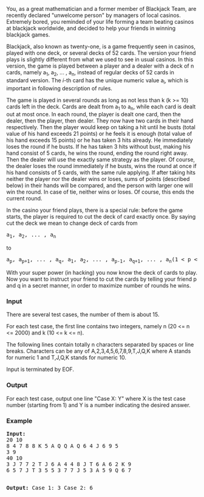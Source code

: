 <p>You, as a great mathematician and a former member of Blackjack Team, are recently declared "unwelcome person" by managers of local casinos. Extremely bored, you reminded of your life forming a team beating casinos at blackjack worldwide, and decided to help your friends in winning blackjack games.</p>
<p>Blackjack, also known as twenty-one, is a game frequently seen in casinos, played with one deck, or several decks of 52 cards. The version your friend plays is slightly different from what we used to see in usual casinos. In this version, the game is played between a player and a dealer with a deck of n cards, namely a<sub>1</sub>, a<sub>2</sub>, ... , a<sub>n</sub>, instead of regular decks of 52 cards in standard version. The <em>i</em>-th card has the unique numeric value a<sub>i</sub>, which is important in following description of rules.</p>
<p>The game is played in several rounds as long as not less than k (k &gt;= 10) cards left in the deck. Cards are dealt from a<sub>1</sub> to a<sub>n</sub>, while each card is dealt out at most once. In each round, the player is dealt one card, then the dealer, then the player, then dealer. They now have two cards in their hand respectively. Then the player would keep on taking a hit until he busts (total value of his hand exceeds 21 points) or he feels it is enough (total value of his hand exceeds 15 points) or he has taken 3 hits already. He immediately loses the round if he busts. If he has taken 3 hits without bust, making his hand consist of 5 cards, he wins the round, ending the round right away. Then the dealer will use the exactly same strategy as the player. Of course, the dealer loses the round immediately if he busts, wins the round at once if his hand consists of 5 cards, with the same rule applying. If after taking hits neither the player nor the dealer wins or loses, sums of points (described below) in their hands will be compared, and the person with larger one will win the round. In case of tie, neither wins or loses. Of course, this ends the current round.</p>
<p>In the casino your friend plays, there is a special rule: before the game starts, the player is required to cut the deck of card exactly once. By saying cut the deck we mean to change deck of cards from</p>
<pre>a<sub>1</sub>, a<sub>2</sub>, ... , a<sub>n</sub>
</pre>
<p>to</p>
<pre>a<sub>p</sub>, a<sub>p+1</sub>, ... , a<sub>q</sub>, a<sub>1</sub>, a<sub>2</sub>, ... , a<sub>p-1</sub>, a<sub>q+1</sub>, ... , a<sub>n</sub>(1 &lt; p &lt;= q &lt; n)
</pre>
<p>With your super power (in hacking) you now know the deck of cards to play. Now you want to instruct your friend to cut the cards by telling your friend p and q in a secret manner, in order to maximize number of rounds he wins.</p>
<h3>Input</h3>
<p>There are several test cases, the number of them is about 15.</p>
<p>For each test case, the first line contains two integers, namely n (20 &lt;= n &lt;= 2000) and k (10 &lt;= k &lt;= n).</p>
<p>The following lines contain totally n characters separated by spaces or line breaks. Characters can be any of A,2,3,4,5,6,7,8,9,T,J,Q,K where A stands for numeric 1 and T,J,Q,K stands for numeric 10.</p>
<p>Input is terminated by EOF.</p>
<h3>Output</h3>
<p>For each test case, output one line "Case X: Y" where X is the test case number (starting from 1) and Y is a number indicating the desired answer.</p>
<h3>Example</h3>
<pre><strong>Input:</strong>
20 10
8 4 7 8 8 K 5 A Q Q A Q 6 4 J 6 9 5
3 9
40 10
3 J 7 7 2 T J 6 A 4 4 8 J T 6 A 6 2 K 9
6 5 7 J T 3 5 5 3 7 7 J 5 3 A 5 9 Q 6 7

<strong>Output:</strong> 
Case 1: 3
Case 2: 6
</pre>